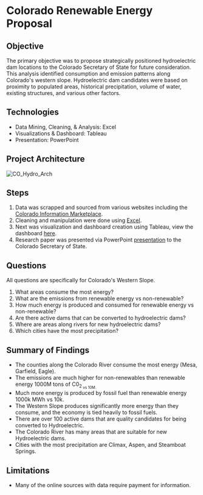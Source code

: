 # Colorado Renewable Energy Proposal
## Objective 
The primary objective was to propose strategically positioned hydroelectric dam locations to the Colorado Secretary of State for future consideration. This analysis identified consumption and emission patterns along Colorado's western slope. Hydroelectric dam candidates were based on proximity to populated areas, historical precipitation, volume of water, existing structures, and various other factors. 
## Technologies
- Data Mining, Cleaning, & Analysis: Excel
- Visualizations & Dashboard: Tableau
- Presentation: PowerPoint
## Project Architecture 
![CO_Hydro_Arch](https://github.com/kpperez/CO-Renewable-Energy/assets/123265217/7a40d240-5396-401d-a0c4-5daf21b0786e)
## Steps
1. Data was scrapped and sourced from various websites including the [Colorado Information Marketplace](https://data.colorado.gov/).
2. Cleaning and manipulation were done using [Excel]().
3. Next was visualization and dashboard creation using Tableau, view the dashboard [here](https://public.tableau.com/views/CO_Hydro_WB/hem_dashboard?:language=en-US&publish=yes&:display_count=n&:origin=viz_share_link).
4. Research paper was presented via PowerPoint [presentation]() to the Colorado Secretary of State.
## Questions
All questions are specifically for Colorado's Western Slope.
1. What areas consume the most energy?
2. What are the emissions from renewable energy vs non-renewable?
3. How much energy is produced and consumed for renewable energy vs non-renewable?
4. Are there active dams that can be converted to hydroelectric dams?
5. Where are areas along rivers for new hydroelectric dams?
6. Which cities have the most precipitation? 
## Summary of Findings 
- The counties along the Colorado River consume the most energy (Mesa, Garfield, Eagle).
- The emissions are much higher for non-renewables than renewable energy 1000M tons of C0<sub>2<sub/> vs 10M.
- Much more energy is produced by fossil fuel than renewable energy 1000k MWh vs 10k.
- The Western Slope produces significantly more energy than they consume, and the economy is tied heavily to fossil fuels.
- There are over 100 active dams that are quality candidates for being converted to Hydroelectric.
- The Colorado River has many areas that are suitable for new Hydroelectric dams.
- Cities with the most precipitation are Climax, Aspen, and Steamboat Springs. 
## Limitations 
- Many of the online sources with data require payment for information.
